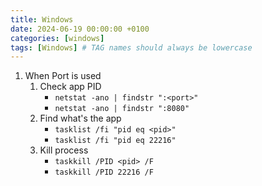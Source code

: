 ```yaml
---
title: Windows
date: 2024-06-19 00:00:00 +0100
categories: [windows]
tags: [Windows] # TAG names should always be lowercase
---
```


1. When Port is used
    1. Check app PID
        - `netstat -ano | findstr ":<port>"`
        - `netstat -ano | findstr ":8080"`
    2. Find what's the app
        - `tasklist /fi "pid eq <pid>"`
        - `tasklist /fi "pid eq 22216"`
    3. Kill process
        - `taskkill /PID <pid> /F`
        - `taskkill /PID 22216 /F`
